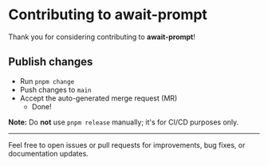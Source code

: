 # Contributing to await-prompt

Thank you for considering contributing to **await-prompt**!

## Publish changes

- Run `pnpm change`
- Push changes to `main`
- Accept the auto-generated merge request (MR)
  - Done!

**Note:**
Do **not** use `pnpm release` manually; it's for CI/CD purposes only.

---

Feel free to open issues or pull requests for improvements, bug fixes, or documentation updates.
